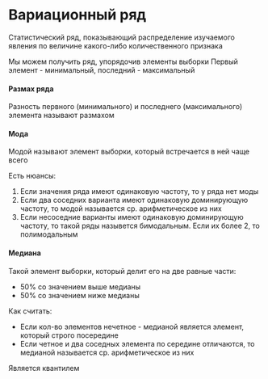 # Вариационный ряд

Статистический ряд, показывающий распределение изучаемого явления по величине какого-либо количественного признака

Мы можем получить ряд, упорядочив элементы выборки 
Первый элемент - минимальный, последний - максимальный

#### Размах ряда
Разность первного (минимального) и последнего (максимального) элемента называют размахом 

#### Мода
Модой называют элемент выборки, который встречается в ней чаще всего

Есть нюансы:
1. Если значения ряда имеют одинаковую частоту, то у ряда нет моды
2. Если два соседних варианта имеют одинаковую доминирующую частоту, то модой называется ср. арифметическое из них
3. Если несоседние варианты имеют одинаковую доминирующую частоту, то такой ряды назывется бимодальным. Если их более 2, то полимодальным

#### Медиана

Такой элемент выборки, который делит его на две равные части:
- 50% со значением выше медианы
- 50% со значением ниже медианы

Как считать:
- Если кол-во элементов нечетное - медианой является элемент, который строго посередине
- Если четное и два соседных элемента по середине отличаются, то медианой называется ср. арифметическое из них

Является квантилем